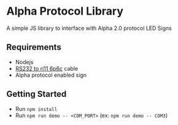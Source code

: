 # Alpha Protocol Library

A simple JS library to interface with Alpha 2.0 protocol LED Signs

## Requirements
- Nodejs
- [RS232 to rj11 6p6c](https://www.amazon.com/gp/product/B082BN27LT/ref=ppx_yo_dt_b_asin_title_o09_s01?ie=UTF8&psc=1) cable
- Alpha protocol enabled sign

## Getting Started
- Run `npm install`
- Run `npm run demo -- <COM_PORT>` (ex: `npm run demo -- COM3`)
